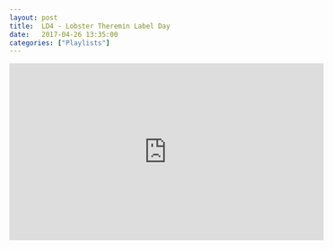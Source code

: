 ```yaml
---
layout: post
title:  LD4 - Lobster Theremin Label Day
date:   2017-04-26 13:35:00
categories: ["Playlists"]
---
```


<iframe align="center" width="560" height="315" src="https://www.youtube.com/embed/videoseries?list=PLXG1UxdN3qL8KlOeZ3nyLR89oaJGBrR5R" frameborder="0" allowfullscreen></iframe>